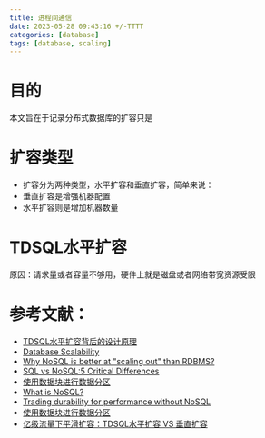 ```yaml
---
title: 进程间通信
date: 2023-05-28 09:43:16 +/-TTTT
categories: [database]
tags: [database, scaling]
---
```


# 目的
本文旨在于记录分布式数据库的扩容只是

# 扩容类型
- 扩容分为两种类型，水平扩容和垂直扩容，简单来说：
- 垂直扩容是增强机器配置
- 水平扩容则是增加机器数量

# TDSQL水平扩容
原因：请求量或者容量不够用，硬件上就是磁盘或者网络带宽资源受限


# 参考文献：
- [TDSQL水平扩容背后的设计原理](https://zhuanlan.zhihu.com/p/408917871)
- [Database Scalability](https://www.scylladb.com/glossary/database-scalability/)
- [Why NoSQL is better at "scaling out" than RDBMS?](https://stackoverflow.com/questions/8729779/why-nosql-is-better-at-scaling-out-than-rdbms)
- [SQL vs NoSQL:5 Critical Differences](https://www.integrate.io/blog/the-sql-vs-nosql-difference/)
- [使用数据块进行数据分区](https://www.mongodb.com/zh-cn/docs/manual/core/sharding-data-partitioning/)
- [What is NoSQL?](https://www.mongodb.com/resources/basics/databases/nosql-explained)
- [Trading durability for performance without NoSQL](https://tqdev.com/2016-trading-durability-for-performance-without-nosql)
- [使用数据块进行数据分区](https://www.mongodb.com/zh-cn/docs/manual/core/sharding-data-partitioning/)
- [亿级流量下平滑扩容：TDSQL水平扩容 VS 垂直扩容](https://segmentfault.com/a/1190000040661666)